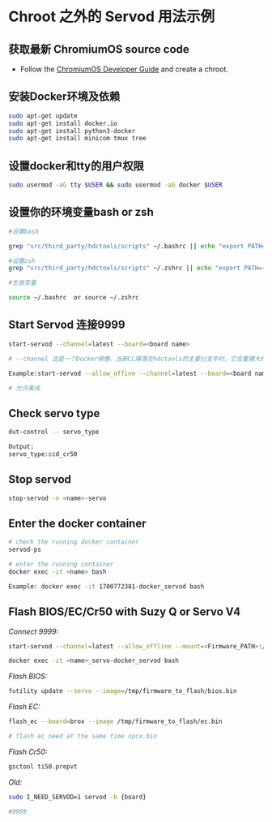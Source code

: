 # Chroot 之外的 Servod  用法示例

## 获取最新 ChromiumOS source code

* Follow the [ChromiumOS Developer Guide](https://www.chromium.org/chromium-os/developer-library/guides/development/developer-guide/) and create a chroot.

## 安装Docker环境及依赖
```bash 
sudo apt-get update
sudo apt-get install docker.io
sudo apt-get install python3-docker
sudo apt-get install minicom tmux tree

```

## 设置docker和tty的用户权限
```bash
sudo usermod -aG tty $USER && sudo usermod -aG docker $USER

```
## 设置你的环境变量bash or zsh 
```bash 
#设置bash

grep "src/third_party/hdctools/scripts" ~/.bashrc || echo "export PATH=~/chromiumos/src/third_party/hdctools/scripts:\$PATH" >> ~/.bashrc

#设置zsh 
grep "src/third_party/hdctools/scripts" ~/.zshrc || echo "export PATH=~/chromiumos/src/third_party/hdctools/scripts:\$PATH" >> ~/.zshrc

#生效变量

source ~/.bashrc  or source ~/.zshrc

```

## Start Servod 连接9999 
```bash
start-servod --channel=latest --board=<board name>

# --channel 这是一个Docker映像，当新CL降落在hdctools的主要分支中时，它会重建大约有20分钟内容接近TOT

Example:start-servod --allow_offine --channel=latest --board=<board name> -n brox_servo 

# 允许离线

```

## Check servo type
```bash
dut-control -- servo_type

Output:
servo_type:ccd_cr50

```

## Stop servod
```bash 
stop-servod -n <name>-servo

```

## Enter the docker container

```bash
# check the running docker container
servod-ps

# enter the running container
docker exec -it <name> bash

Example: docker exec -it 1700772381-docker_servod bash

```


## Flash BIOS/EC/Cr50 with Suzy Q or Servo V4

_Connect 9999:_

```bash 
start-servod --channel=latest --allow_offline --mount=<Firmware_PATH>:/tmp/firmware_to_flash -n <name>_servo --board {board_name}

docker exec -it <name>_servo-docker_servod bash

```
_Flash BIOS:_

```bash
futility update --servo --image=/tmp/firmware_to_flash/bios.bin

```

_Flash EC:_
```bash
flash_ec --board=brox --image /tmp/firmware_to_flash/ec.bin

# flash ec need at the same time npcx.bin 

```

_Flash Cr50:_

```bash
gsctool ti50.prepvt

```

_Old:_
```bash
sudo I_NEED_SERVOD=1 servod -b {board}

#9999
```



